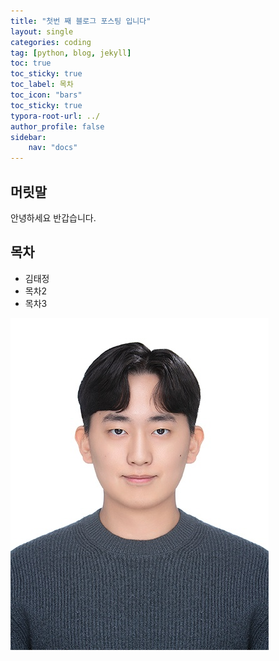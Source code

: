 ```yaml
---
title: "첫번 째 블로그 포스팅 입니다"
layout: single
categories: coding
tag: [python, blog, jekyll]
toc: true
toc_sticky: true
toc_label: 목차
toc_icon: "bars"
toc_sticky: true
typora-root-url: ../
author_profile: false
sidebar:
    nav: "docs"
---
```


## 머릿말

안녕하세요 반갑습니다.

## 목차

- 김태정
- 목차2
- 목차3

![증명사진20241125](/images/2023-09-26-first/증명사진20241125.jpg)

